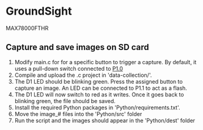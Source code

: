 # GroundSight
MAX78000FTHR

## Capture and save images on SD card
1. Modify main.c for for a specific button to trigger a capture. By default, it uses a pull-down switch connected to [P1.0](https://datasheets.maximintegrated.com/en/ds/MAX78000FTHR.pdf)
1. Compile and upload the .c project in 'data-collection/'.
2. The D1 LED should be blinking green. Press the assigned button to capture an image. An LED can be connected to P1.1 to act as a flash.
3. The D1 LED will now switch to red as it writes. Once it goes back to blinking green, the file should be saved.
2. Install the required Python packages in 'Python/requirements.txt'.
3. Move the image_# files into the 'Python/src' folder
4. Run the script and the images should appear in the 'Python/dest' folder
